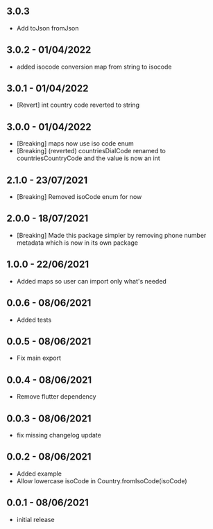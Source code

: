 ## 3.0.3
* Add toJson fromJson

## 3.0.2 - 01/04/2022
* added isocode conversion map from string to isocode

## 3.0.1 - 01/04/2022
* [Revert] int country code reverted to string

## 3.0.0 - 01/04/2022
* [Breaking] maps now use iso code enum
* [Breaking] (reverted) countriesDialCode renamed to countriesCountryCode and the value is now an int

## 2.1.0 - 23/07/2021
 * [Breaking] Removed isoCode enum for now

## 2.0.0 - 18/07/2021
 * [Breaking] Made this package simpler by removing phone number metadata which is now in its own package

## 1.0.0 - 22/06/2021
 * Added maps so user can import only what's needed

## 0.0.6 - 08/06/2021
 * Added tests

## 0.0.5 - 08/06/2021
 * Fix main export

## 0.0.4 - 08/06/2021
 * Remove flutter dependency

## 0.0.3 - 08/06/2021
 * fix missing changelog update

## 0.0.2 - 08/06/2021
 * Added example
 * Allow lowercase isoCode in Country.fromIsoCode(isoCode)

## 0.0.1 - 08/06/2021

 * initial release
 